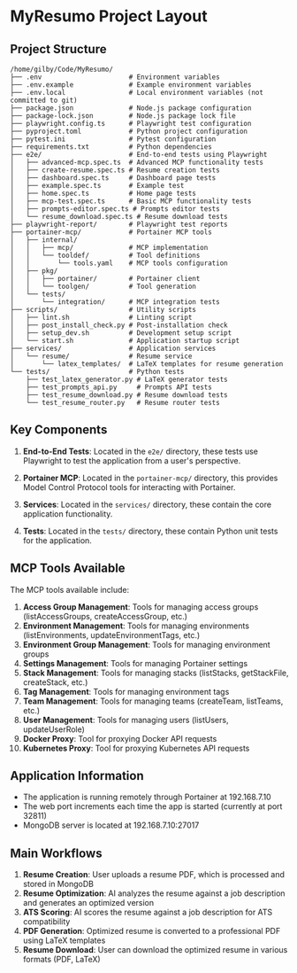 # MyResumo Project Layout

## Project Structure

```
/home/gilby/Code/MyResumo/
├── .env                      # Environment variables
├── .env.example              # Example environment variables
├── .env.local                # Local environment variables (not committed to git)
├── package.json              # Node.js package configuration
├── package-lock.json         # Node.js package lock file
├── playwright.config.ts      # Playwright test configuration
├── pyproject.toml            # Python project configuration
├── pytest.ini                # Pytest configuration
├── requirements.txt          # Python dependencies
├── e2e/                      # End-to-end tests using Playwright
│   ├── advanced-mcp.spec.ts  # Advanced MCP functionality tests
│   ├── create-resume.spec.ts # Resume creation tests
│   ├── dashboard.spec.ts     # Dashboard page tests
│   ├── example.spec.ts       # Example test
│   ├── home.spec.ts          # Home page tests
│   ├── mcp-test.spec.ts      # Basic MCP functionality tests
│   ├── prompts-editor.spec.ts # Prompts editor tests
│   └── resume_download.spec.ts # Resume download tests
├── playwright-report/        # Playwright test reports
├── portainer-mcp/            # Portainer MCP tools
│   ├── internal/
│   │   ├── mcp/              # MCP implementation
│   │   └── tooldef/          # Tool definitions
│   │       └── tools.yaml    # MCP tools configuration
│   ├── pkg/
│   │   ├── portainer/        # Portainer client
│   │   └── toolgen/          # Tool generation
│   └── tests/
│       └── integration/      # MCP integration tests
├── scripts/                  # Utility scripts
│   ├── lint.sh               # Linting script
│   ├── post_install_check.py # Post-installation check
│   ├── setup_dev.sh          # Development setup script
│   └── start.sh              # Application startup script
├── services/                 # Application services
│   └── resume/               # Resume service
│       └── latex_templates/  # LaTeX templates for resume generation
└── tests/                    # Python tests
    ├── test_latex_generator.py # LaTeX generator tests
    ├── test_prompts_api.py     # Prompts API tests
    ├── test_resume_download.py # Resume download tests
    └── test_resume_router.py   # Resume router tests
```

## Key Components

1. **End-to-End Tests**: Located in the `e2e/` directory, these tests use Playwright to test the application from a user's perspective.

2. **Portainer MCP**: Located in the `portainer-mcp/` directory, this provides Model Control Protocol tools for interacting with Portainer.

3. **Services**: Located in the `services/` directory, these contain the core application functionality.

4. **Tests**: Located in the `tests/` directory, these contain Python unit tests for the application.

## MCP Tools Available

The MCP tools available include:

1. **Access Group Management**: Tools for managing access groups (listAccessGroups, createAccessGroup, etc.)
2. **Environment Management**: Tools for managing environments (listEnvironments, updateEnvironmentTags, etc.)
3. **Environment Group Management**: Tools for managing environment groups
4. **Settings Management**: Tools for managing Portainer settings
5. **Stack Management**: Tools for managing stacks (listStacks, getStackFile, createStack, etc.)
6. **Tag Management**: Tools for managing environment tags
7. **Team Management**: Tools for managing teams (createTeam, listTeams, etc.)
8. **User Management**: Tools for managing users (listUsers, updateUserRole)
9. **Docker Proxy**: Tool for proxying Docker API requests
10. **Kubernetes Proxy**: Tool for proxying Kubernetes API requests

## Application Information

- The application is running remotely through Portainer at 192.168.7.10
- The web port increments each time the app is started (currently at port 32811)
- MongoDB server is located at 192.168.7.10:27017

## Main Workflows

1. **Resume Creation**: User uploads a resume PDF, which is processed and stored in MongoDB
2. **Resume Optimization**: AI analyzes the resume against a job description and generates an optimized version
3. **ATS Scoring**: AI scores the resume against a job description for ATS compatibility
4. **PDF Generation**: Optimized resume is converted to a professional PDF using LaTeX templates
5. **Resume Download**: User can download the optimized resume in various formats (PDF, LaTeX)
